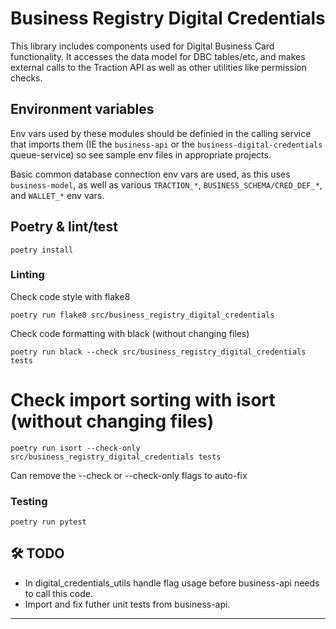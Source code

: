 # Business Registry Digital Credentials

This library includes components used for Digital Business Card functionality. It accesses the data model for DBC tables/etc, and makes external calls to the Traction API as well as other utilities like permission checks.

## Environment variables

Env vars used by these modules should be definied in the calling service that imports them (IE the `business-api` or the `business-digital-credentials` queue-service) so see sample env files in appropriate projects.

Basic common database connection env vars are used, as this uses `business-model`, as well as various `TRACTION_*`, `BUSINESS_SCHEMA/CRED_DEF_*`, and `WALLET_*` env vars. 

## Poetry & lint/test
```shell
poetry install
```

### Linting
Check code style with flake8
```shell
poetry run flake8 src/business_registry_digital_credentials
```

Check code formatting with black (without changing files)
```shell
poetry run black --check src/business_registry_digital_credentials tests
```

# Check import sorting with isort (without changing files)
```shell
poetry run isort --check-only src/business_registry_digital_credentials tests
```

Can remove the --check or --check-only flags to auto-fix

### Testing
```shell
poetry run pytest
```

## 🛠️ TODO

- In digital_credentials_utils handle flag usage before business-api needs to call this code.
- Import and fix futher unit tests from business-api.

---